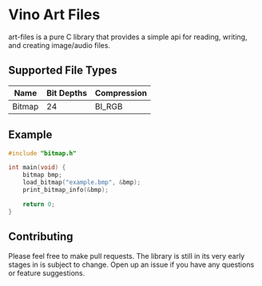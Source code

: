 # Vino Art Files
art-files is a pure C library that provides a simple api for reading, writing, and creating image/audio files.

## Supported File Types
| Name | Bit Depths | Compression |
| ----- | ----- | ----- |
| Bitmap | 24 | BI_RGB |

## Example
```c
#include "bitmap.h"

int main(void) {
	bitmap bmp;
	load_bitmap("example.bmp", &bmp);
	print_bitmap_info(&bmp);

	return 0;
}
```

## Contributing
Please feel free to make pull requests. The library is still in its very early stages in is subject to change. Open up an issue if you have any questions or feature suggestions.
